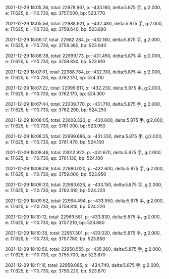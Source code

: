 2021-12-29 18:05:36, total: 22978.967, p: -433.160, delta:5.875 手, g:2.000, e: 17.625, b: -110.730, ep: 3757.000, bp: 523.770

2021-12-29 18:05:56, total: 22988.921, p: -432.480, delta:5.875 手, g:2.000, e: 17.625, b: -110.730, ep: 3758.640, bp: 523.890

2021-12-29 18:06:17, total: 22982.284, p: -432.160, delta:5.875 手, g:2.000, e: 17.625, b: -110.730, ep: 3759.360, bp: 523.940

2021-12-29 18:06:38, total: 22999.173, p: -431.450, delta:5.875 手, g:2.000, e: 17.625, b: -110.730, ep: 3759.830, bp: 523.910

2021-12-29 18:07:01, total: 22988.784, p: -432.310, delta:5.875 手, g:2.000, e: 17.625, b: -110.730, ep: 3762.170, bp: 524.310

2021-12-29 18:07:22, total: 22999.617, p: -432.230, delta:5.875 手, g:2.000, e: 17.625, b: -110.730, ep: 3762.170, bp: 524.300

2021-12-29 18:07:44, total: 23009.770, p: -431.710, delta:5.875 手, g:2.000, e: 17.625, b: -110.730, ep: 3762.290, bp: 524.250

2021-12-29 18:08:05, total: 23008.320, p: -430.600, delta:5.875 手, g:2.000, e: 17.625, b: -110.730, ep: 3761.000, bp: 523.950

2021-12-29 18:08:25, total: 22999.686, p: -431.330, delta:5.875 手, g:2.000, e: 17.625, b: -110.730, ep: 3761.470, bp: 524.100

2021-12-29 18:08:46, total: 23012.922, p: -431.670, delta:5.875 手, g:2.000, e: 17.625, b: -110.730, ep: 3761.130, bp: 524.100

2021-12-29 18:09:09, total: 22990.020, p: -432.600, delta:5.875 手, g:2.000, e: 17.625, b: -110.730, ep: 3759.000, bp: 523.950

2021-12-29 18:09:30, total: 22993.626, p: -433.150, delta:5.875 手, g:2.000, e: 17.625, b: -110.730, ep: 3760.610, bp: 524.220

2021-12-29 18:09:52, total: 22964.494, p: -433.950, delta:5.875 手, g:2.000, e: 17.625, b: -110.730, ep: 3759.810, bp: 524.220

2021-12-29 18:10:12, total: 22969.581, p: -433.830, delta:5.875 手, g:2.000, e: 17.625, b: -110.730, ep: 3757.210, bp: 523.880

2021-12-29 18:10:35, total: 22957.301, p: -433.020, delta:5.875 手, g:2.000, e: 17.625, b: -110.730, ep: 3757.780, bp: 523.850

2021-12-29 18:10:56, total: 22950.555, p: -435.260, delta:5.875 手, g:2.000, e: 17.625, b: -110.730, ep: 3755.700, bp: 523.870

2021-12-29 18:11:16, total: 22959.085, p: -434.740, delta:5.875 手, g:2.000, e: 17.625, b: -110.730, ep: 3756.220, bp: 523.870